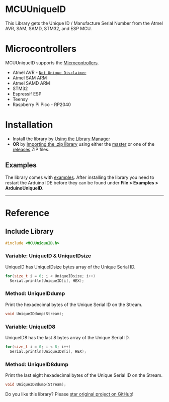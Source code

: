 # MCUUniqueID

This Library gets the Unique ID / Manufacture Serial Number from the Atmel AVR, SAM, SAMD, STM32, and ESP MCU.

# Microcontrollers

MCUUniqueID supports the [Microcontrollers](MCU.md).

* Atmel AVR - [`Not Unique Disclaimer`](MCU.md#Disclaimer)
* Atmel SAM ARM
* Atmel SAMD ARM
* STM32
* Espressif ESP
* Teensy
* Raspberry Pi Pico - RP2040

# Installation

* Install the library by [Using the Library Manager](https://www.arduino.cc/en/Guide/Libraries#toc3)
* **OR** by [Importing the .zip library](https://www.arduino.cc/en/Guide/Libraries#toc4) using either the [master](https://github.com/ricaun/ArduinoUniqueID/archive/1.2.0.zip) or one of the [releases](https://github.com/ricaun/ArduinoUniqueID/releases) ZIP files.

## Examples

The library comes with [examples](examples). After installing the library you need to restart the Arduino IDE before they can be found under **File > Examples > ArduinoUniqueID**.

---

# Reference

## Include Library

```c
#include <MCUUniqueID.h>
```

### Variable: UniqueID & UniqueIDsize

UniqueID has UniqueIDsize bytes array of the Unique Serial ID.

```c
for(size_t i = 0; i < UniqueIDsize; i++)
  Serial.println(UniqueID[i], HEX);
```

### Method: UniqueIDdump

Print the hexadecimal bytes of the Unique Serial ID on the Stream.

```c
void UniqueIDdump(Stream);
```

### Variable: UniqueID8

UniqueID8 has the last 8 bytes array of the Unique Serial ID.

```c
for(size_t i = 0; i < 8; i++)
  Serial.println(UniqueID8[i], HEX);
```

### Method: UniqueID8dump

Print the last eight hexadecimal bytes of the Unique Serial ID on the Stream.

```c
void UniqueID8dump(Stream);
```

Do you like this library? Please [star original project on GitHub](https://github.com/ricaun/ArduinoUniqueID/stargazers)!
